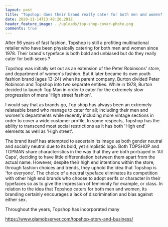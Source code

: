 ```yaml
---
layout: post
title: "Topshop: does their brand really cater for both men and women? "
date: 2020-11-14T13:48:20.201Z
header_feature_image: ../uploads/top-shop-cover-photo.png
comments: true
---
```

After 56 years of fast fashion, Topshop is still a profiting multinational retailer who have been physically catering for both men and women since 1978. Their brand's typeface is both bold and unbiased but do they really cater for both sexes ?

Topshop was initially set out as an extension of the Peter Robinsons' store, and department of women's fashion. But it later became its own youth fashion brand (ages 13-24) when its parent company, Burton divided Peter Robinson and Topshop into two separate entities. While in 1978, Burton decided to launch Top Man in order to cater for the extremely slow progression of mens 'High street fashion'. 

I would say that as brands go, Top shop has always been an extremely relateable brand who manage to cater for all; including their men and women's departments while recently including more vintage sections in order to cover a wide customer profile. In some respects, Topshop has the ability to transcend most social restrictions as it has both 'High end' elements as well as 'High street'.

The brand itself has attempted to ascertain its image as both gender neutral and socially neutral due to its bold, yet simplistic logo. Both TOPSHOP and TOPMAN share characteristics in the way that they are both portrayed in 'All Caps', deciding to have little differentiation between them apart from the actual name. However, despite their high end intentions within the store, through fashion choices and trends, they uphold the idea that Topshop is 'for everyone'. The choice of a neutral typeface eliminates its competition with other high end brands who choose to adopt serifs or character in their typefaces so as to give the impression of femininity for example, or class. In relation to the idea that Topshop caters for both men and women, its branding certainly encourages a lack of discrimination and bias against either sex. 

Throughout the years, Topshop has incorporated many 

https://www.glamobserver.com/topshop-story-and-business/